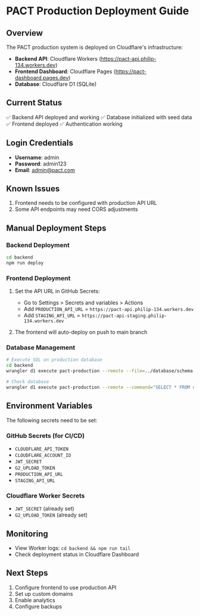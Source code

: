 # PACT Production Deployment Guide

## Overview
The PACT production system is deployed on Cloudflare's infrastructure:
- **Backend API**: Cloudflare Workers (https://pact-api.philip-134.workers.dev)
- **Frontend Dashboard**: Cloudflare Pages (https://pact-dashboard.pages.dev)
- **Database**: Cloudflare D1 (SQLite)

## Current Status
✅ Backend API deployed and working
✅ Database initialized with seed data
✅ Frontend deployed
✅ Authentication working

## Login Credentials
- **Username**: admin
- **Password**: admin123
- **Email**: admin@pact.com

## Known Issues
1. Frontend needs to be configured with production API URL
2. Some API endpoints may need CORS adjustments

## Manual Deployment Steps

### Backend Deployment
```bash
cd backend
npm run deploy
```

### Frontend Deployment
1. Set the API URL in GitHub Secrets:
   - Go to Settings > Secrets and variables > Actions
   - Add `PRODUCTION_API_URL` = `https://pact-api.philip-134.workers.dev`
   - Add `STAGING_API_URL` = `https://pact-api-staging.philip-134.workers.dev`

2. The frontend will auto-deploy on push to main branch

### Database Management
```bash
# Execute SQL on production database
cd backend
wrangler d1 execute pact-production --remote --file=../database/schema.sql

# Check database
wrangler d1 execute pact-production --remote --command="SELECT * FROM users"
```

## Environment Variables
The following secrets need to be set:

### GitHub Secrets (for CI/CD)
- `CLOUDFLARE_API_TOKEN`
- `CLOUDFLARE_ACCOUNT_ID`
- `JWT_SECRET`
- `G2_UPLOAD_TOKEN`
- `PRODUCTION_API_URL`
- `STAGING_API_URL`

### Cloudflare Worker Secrets
- `JWT_SECRET` (already set)
- `G2_UPLOAD_TOKEN` (already set)

## Monitoring
- View Worker logs: `cd backend && npm run tail`
- Check deployment status in Cloudflare Dashboard

## Next Steps
1. Configure frontend to use production API
2. Set up custom domains
3. Enable analytics
4. Configure backups